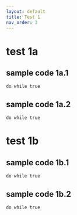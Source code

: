 ```yaml
---
layout: default
title: Test 1
nav_order: 3
---
```


# test 1a


## sample code 1a.1
```
do while true
```

## sample code 1a.2
```
do while true
```

# test 1b


## sample code 1b.1
```
do while true
```

## sample code 1b.2
```
do while true
```